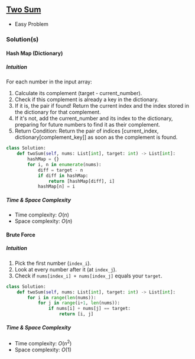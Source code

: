 ## [Two Sum](https://neetcode.io/problems/two-integer-sum?list=blind75)
*  Easy Problem

### Solution(s)

#### Hash Map (Dictionary)
##### Intuition
For each number in the input array:
1. Calculate its complement (target - current_number).
2. Check if this complement is already a key in the dictionary.
3. If it is, the pair if found! Return the current index and the index stored in the dictionary for that complement.
4. If it's not, add the current_number and its index to the dictionary, preparing for future numbers to find it as their complement.
5. Return Condition: Return the pair of indices [current_index, dictionary[complement_key]] as soon as the complement is found.

```py
class Solution:
    def twoSum(self, nums: List[int], target: int) -> List[int]:
        hashMap = {}
        for i, n in enumerate(nums):
            diff = target - n
            if diff in hashMap:
                return [hashMap[diff], i]
            hashMap[n] = i
```
##### Time & Space Complexity
* Time complexity: $O(n)$
* Space complexity: $O(n)$

#### Brute Force
##### Intuition
1. Pick the first number (`index_i`).
2. Look at every number after it (at `index_j`).
3. Check if `nums[index_i] + nums[index_j]` equals your `target`.
```py
class Solution:
    def twoSum(self, nums: List[int], target: int) -> List[int]:
        for i in range(len(nums)):
            for j in range(i+1, len(nums)):
                if nums[i] + nums[j] == target:
                    return [i, j]
```
##### Time & Space Complexity
* Time complexity: $O(n^2)$
* Space complexity: $O(1)$




